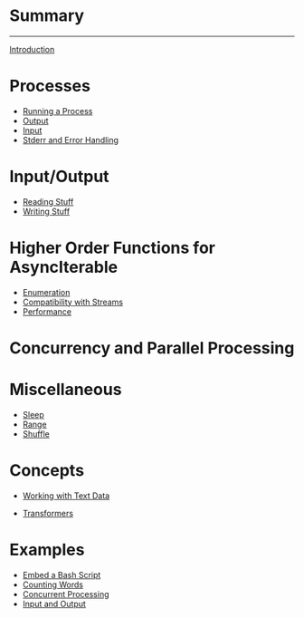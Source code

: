 # Summary

---

[Introduction](./introduction.md)

# Processes

- [Running a Process](./process-run.md)
- [Output](./process-output.md)
- [Input](./process-input.md)
- [Stderr and Error Handling](./process-stderr.md)

# Input/Output

- [Reading Stuff]()
- [Writing Stuff]()

# Higher Order Functions for AsyncIterable

- [Enumeration]()
- [Compatibility with Streams]()
- [Performance](./performance.md)

# Concurrency and Parallel Processing

# Miscellaneous

- [Sleep](./misc/sleep.md)
- [Range]()
- [Shuffle]()

# Concepts

- [Working with Text Data](./text-data.md)

<!-- - [Stream Conversions](./conversions.md) -->

- [Transformers](./transform.md)

<!-- - [The Zen of Errors](./errors.md) -->

# Examples

- [Embed a Bash Script]()
- [Counting Words](./example-counting-words.md)
- [Concurrent Processing](./example-concurrent-processing.md)
- [Input and Output](./example-io.md)

<!-- # Minutia

- [Run and the Spread Operator](./spread.md)

- [Level 1](./level1.md)
  - [Level 2](./level2.md)
    - [Level 3](./level3.md) -->

<!-- ---

[Preprocessor Test](./preprocessor-test.md)
-->
